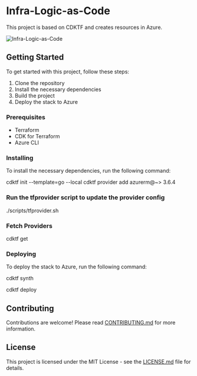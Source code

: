 # Infra-Logic-as-Code

This project is based on CDKTF and creates resources in Azure.

![Infra-Logic-as-Code](https://github.com/seb07-cloud/infra-logic-as-code/blob/main/images/cdktf.png)

## Getting Started

To get started with this project, follow these steps:

1. Clone the repository
2. Install the necessary dependencies
3. Build the project
4. Deploy the stack to Azure

### Prerequisites

- Terraform
- CDK for Terraform
- Azure CLI

### Installing

To install the necessary dependencies, run the following command:

cdktf init --template=go --local
cdktf provider add azurerm@~> 3.6.4

### Run the tfprovider script to update the provider config

./scripts/tfprovider.sh

### Fetch Providers

cdktf get

### Deploying

To deploy the stack to Azure, run the following command:

cdktf synth

cdktf deploy

## Contributing

Contributions are welcome! Please read [CONTRIBUTING.md](CONTRIBUTING.md) for more information.

## License

This project is licensed under the MIT License - see the [LICENSE.md](LICENSE.md) file for details.
